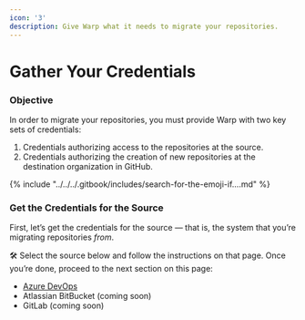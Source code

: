 ```yaml
---
icon: '3'
description: Give Warp what it needs to migrate your repositories.
---
```


# Gather Your Credentials

### Objective

In order to migrate your repositories, you must provide Warp with two key sets of credentials:

1. Credentials authorizing access to the repositories at the source.
2. Credentials authorizing the creation of new repositories at the destination organization in GitHub.

{% include "../../../.gitbook/includes/search-for-the-emoji-if....md" %}

### Get the Credentials for the Source

First, let’s get the credentials for the source — that is, the system that you’re migrating repositories _from_.

🛠️ Select the source below and follow the instructions on that page. Once you’re done, proceed to the next section on this page:

* [Azure DevOps](get-your-azure-devops-credentials.md)
* Atlassian BitBucket (coming soon)
* GitLab (coming soon)
